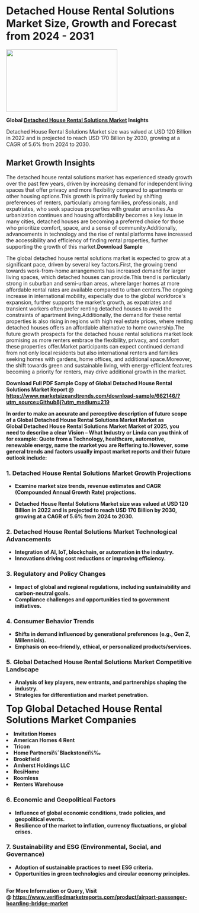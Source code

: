 <H1>Detached House Rental Solutions Market Size, Growth and Forecast from 2024 - 2031</H1><img class="aligncenter size-medium wp-image-584254" src="https://thirdeyenews.in/wp-content/uploads/2024/09/Global-Market-Research-300x168.jpeg" alt="" width="300" height="168" /><p><strong>Global&nbsp;<a href="https://www.marketsizeandtrends.com/download-sample/662146/?utm_source=Github8j?utm_medium=219">Detached House Rental Solutions Market</a> Insights</strong></p><p>Detached House Rental Solutions Market size was valued at USD 120 Billion in 2022 and is projected to reach USD 170 Billion by 2030, growing at a CAGR of 5.6% from 2024 to 2030.</p><p><h2>Market Growth Insights</h2> <p>The detached house rental solutions market has experienced steady growth over the past few years, driven by increasing demand for independent living spaces that offer privacy and more flexibility compared to apartments or other housing options.This growth is primarily fueled by shifting preferences of renters, particularly among families, professionals, and expatriates, who seek spacious properties with greater amenities.As urbanization continues and housing affordability becomes a key issue in many cities, detached houses are becoming a preferred choice for those who prioritize comfort, space, and a sense of community.Additionally, advancements in technology and the rise of rental platforms have increased the accessibility and efficiency of finding rental properties, further supporting the growth of this market.<strong>Download Sample</strong></p> <p>The global detached house rental solutions market is expected to grow at a significant pace, driven by several key factors.First, the growing trend towards work-from-home arrangements has increased demand for larger living spaces, which detached houses can provide.This trend is particularly strong in suburban and semi-urban areas, where larger homes at more affordable rental rates are available compared to urban centers.The ongoing increase in international mobility, especially due to the global workforce's expansion, further supports the market’s growth, as expatriates and transient workers often prefer renting detached houses to avoid the constraints of apartment living.Additionally, the demand for these rental properties is also rising in regions with high real estate prices, where renting detached houses offers an affordable alternative to home ownership.The future growth prospects for the detached house rental solutions market look promising as more renters embrace the flexibility, privacy, and comfort these properties offer.Market participants can expect continued demand from not only local residents but also international renters and families seeking homes with gardens, home offices, and additional space.Moreover, the shift towards green and sustainable living, with energy-efficient features becoming a priority for renters, may drive additional growth in the market.<strong></p><p><span class=""><strong>Download Full PDF Sample Copy of Global Detached House Rental Solutions Market Report</strong> @ <a href="https://www.marketsizeandtrends.com/download-sample/662146/?utm_source=Github8j?utm_medium=219" target="_blank">https://www.marketsizeandtrends.com/download-sample/662146/?utm_source=Github8j?utm_medium=219</a></span></p><p>In order to make an accurate and perceptive description of future scope of a Global&nbsp;Detached House Rental Solutions Market Market as Global&nbsp;Detached House Rental Solutions Market Market of 2025, you need to describe a clear Vision &ndash; What Industry or Linda can you think of for example: Quote from a Technology, healthcare, automotive, renewable energy, name the market you are Reffering to.However, some general trends and factors usually impact market reports and their future outlook include:</p><h3>1.&nbsp;<strong>Detached House Rental Solutions Market Growth Projections</strong></h3><ul><li>Examine market size trends, revenue estimates and CAGR (Compounded Annual Growth Rate) projections.</li><li><p>Detached House Rental Solutions Market size was valued at USD 120 Billion in 2022 and is projected to reach USD 170 Billion by 2030, growing at a CAGR of 5.6% from 2024 to 2030.</p></li></ul><h3>2.&nbsp;<strong>Detached House Rental Solutions Market Technological Advancements</strong></h3><ul><li>Integration of AI, IoT, blockchain, or automation in the industry.</li><li>Innovations driving cost reductions or improving efficiency.</li></ul><h3>3.&nbsp;<strong>Regulatory and Policy Changes</strong></h3><ul><li>Impact of global and regional regulations, including sustainability and carbon-neutral goals.</li><li>Compliance challenges and opportunities tied to government initiatives.</li></ul><h3>4.&nbsp;<strong>Consumer Behavior Trends</strong></h3><ul><li>Shifts in demand influenced by generational preferences (e.g., Gen Z, Millennials).</li><li>Emphasis on eco-friendly, ethical, or personalized products/services.</li></ul><h3>5.&nbsp;<strong>Global Detached House Rental Solutions Market Competitive Landscape</strong></h3><ul><li>Analysis of key players, new entrants, and partnerships shaping the industry.</li><li>Strategies for differentiation and market penetration.</li></ul><p data-pm-slice="1 1 []"><span style="color: inherit; font-family: inherit; font-size: 25px;">Top Global Detached House Rental Solutions Market Companies</span></p><div class="" data-test-id=""><p><li>Invitation Homes</li><li> American Homes 4 Rent</li><li> Tricon</li><li> Home Partnersï¼ˆBlackstoneï¼‰</li><li> Brookfield</li><li> Amherst Holdings LLC</li><li> ResiHome</li><li> Roomless</li><li> Renters Warehouse</li></p></div><h3>6.&nbsp;<strong>Economic and Geopolitical Factors</strong></h3><ul><li>Influence of global economic conditions, trade policies, and geopolitical events.</li><li>Resilience of the market to inflation, currency fluctuations, or global crises.</li></ul><h3>7.&nbsp;<strong>Sustainability and ESG (Environmental, Social, and Governance)</strong></h3><ul><li>Adoption of sustainable practices to meet ESG criteria.</li><li>Opportunities in green technologies and circular economy principles.</li></ul><h2><strong style="font-size: 14px;">For More Information or Query, Visit @&nbsp;</strong><a style="background-color: #ffffff; font-size: 14px;" href="https://www.marketsizeandtrends.com/report/detached-house-rental-solutions-market/" target="_blank">https://www.verifiedmarketreports.com/product/airport-passenger-boarding-bridge-market</a></h2>